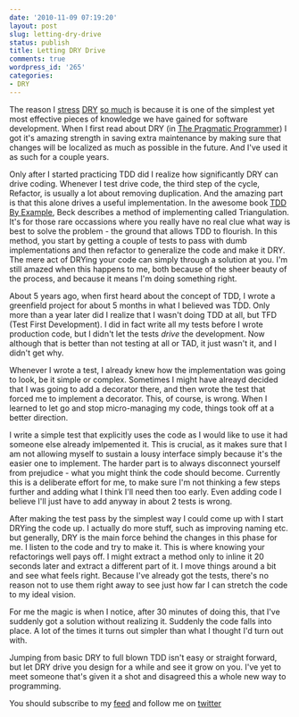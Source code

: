```yaml
---
date: '2010-11-09 07:19:20'
layout: post
slug: letting-dry-drive
status: publish
title: Letting DRY Drive
comments: true
wordpress_id: '265'
categories:
- DRY
---
```


The reason I [stress](/2010/11/02/short-intro-to-dry/) [DRY](/2010/11/03/taking-dry-further/) [so much](/2010/11/04/dry-dont-get-trigger-happy/) is because it is one of the simplest yet most effective pieces of knowledge we have gained for software development. When I first read about DRY (in [The Pragmatic Programmer](http://www.amazon.com/gp/product/020161622X?ie=UTF8&tag=thcodu02-20&linkCode=as2&camp=1789&creative=9325&creativeASIN=020161622X)<img src="http://www.assoc-amazon.com/e/ir?t=thcodu02-20&l=as2&o=1&a=020161622X" style="width: 0; height: 0; display: none; border: none !important;">) I got it's amazing strength in saving extra maintenance by making sure that changes will be localized as much as possible in the future. And I've used it as such for a couple years.

Only after I started practicing TDD did I realize how significantly DRY can drive coding. Whenever I test drive code, the third step of the cycle, Refactor, is usually a lot about removing duplication. And the amazing part is that this alone drives a useful implementation. In the awesome book [TDD By Example](http://www.amazon.com/gp/product/0321146530?ie=UTF8&tag=thcodu02-20&linkCode=as2&camp=1789&creative=9325&creativeASIN=0321146530)<img src="http://www.assoc-amazon.com/e/ir?t=thcodu02-20&l=as2&o=1&a=0321146530" style="width: 0; height: 0; display: none; border: none !important;">, Beck describes a method of implementing called Triangulation. It's for those rare occassions where you really have no real clue what way is best to solve the problem - the ground that allows TDD to flourish. In this method, you start by getting a couple of tests to pass with dumb implementations and then refactor to generalize the code and make it DRY. The mere act of DRYing your code can simply through a solution at you. I'm still amazed when this happens to me, both because of the sheer beauty of the process, and because it means I'm doing something right.

About 5 years ago, when first heard about the concept of TDD, I wrote a greenfield project for about 5 months in what I believed was TDD. Only more than a year later did I realize that I wasn't doing TDD at all, but TFD (Test First Development). I did in fact write all my tests before I wrote production code, but I didn't let the tests _drive_ the development. Now although that is better than not testing at all or TAD, it just wasn't it, and I didn't get why.

Whenever I wrote a test, I already knew how the implementation was going to look, be it simple or complex. Sometimes I might have alreayd decided that I was going to add a decorator there, and then wrote the test that forced me to implement a decorator. This, of course, is wrong. When I learned to let go and stop micro-managing my code, things took off at a better direction.

I write a simple test that explicitly uses the code as I would like to use it had someone else already imlpemented it. This is crucial, as it makes sure that I am not allowing myself to sustain a lousy interface simply because it's the easier one to implement. The harder part is to always disconnect yourself from prejudice - what you might think the code should become. Currently this is a deliberate effort for me, to make sure I'm not thinking a few steps further and adding what I think I'll need then too early. Even adding code I believe I'll just have to add anyway in about 2 tests is wrong.

After making the test pass by the simplest way I could come up with I start DRYing the code up. I actually do more stuff, such as improving naming etc. but generally, DRY is the main force behind the changes in this phase for me. I listen to the code and try to make it. This is where knowing your refactorings well pays off. I might extract a method only to inline it 20 seconds later and extract a different part of it. I move things around a bit and see what feels right. Because I've already got the tests, there's no reason not to use them right away to see just how far I can stretch the code to my ideal vision.

For me the magic is when I notice, after 30 minutes of doing this, that I've suddenly got a solution without realizing it. Suddenly the code falls into place. A lot of the times it turns out simpler than what I thought I'd turn out with.

Jumping from basic DRY to full blown TDD isn't easy or straight forward, but let DRY drive you design for a while and see it grow on you. I've yet to meet someone that's given it a shot and disagreed this a whole new way to programming.


You should subscribe to my [feed](http://feeds.feedburner.com/TheCodeDump) and follow me on [twitter](http://twitter.com/avivby)
